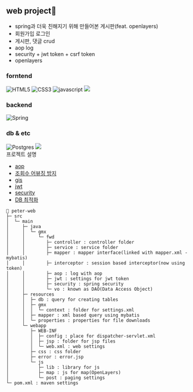 ## web project🌱
- spring과 더욱 친해지기 위해 만들어본 게시판(feat. openlayers)
- 회원가입 로그인
- 게시판, 댓글  crud
- aop log
- security + jwt token + csrf token
- openlayers

### forntend
![HTML5](https://img.shields.io/badge/html5-%23E34F26.svg?style=for-the-badge&logo=html5&logoColor=white)
![CSS3](https://img.shields.io/badge/css3-%231572B6.svg?style=for-the-badge&logo=css3&logoColor=white)
![javascript](https://img.shields.io/badge/JavaScript-F7DF1E?style=for-the-badge&logo=javascript&logoColor=black)
<img src="https://img.shields.io/badge/jquery-0769AD?style=for-the-badge&logo=jquery&logoColor=white">

### backend
![Spring](https://img.shields.io/badge/spring-%236DB33F.svg?style=for-the-badge&logo=spring&logoColor=white)

### db & etc
![Postgres](https://img.shields.io/badge/postgres-%23316192.svg?style=for-the-badge&logo=postgresql&logoColor=white)
<img src="https://img.shields.io/badge/Openlayers-1F6B75?style=for-the-badge&logo=openlayers&logoColor=white">
<br>
프로젝트 설명
- [aop](https://github.com/peteryu24/peter-web/tree/4ec63c5d1ad5d36fcc953d56e03dd78e9988cfb2/src/main/java/gmx/fwd/aop)
- [조회수 어뷰징 방지](https://dudefromkorea.tistory.com/15)
- [gis](https://github.com/peteryu24/peter-web/tree/be1ff5ef19d269f9671344d32999f1dced1e5d1c/src/main/webapp/WEB-INF/jsp/map)
- [jwt](https://github.com/peteryu24/peter-web/tree/c87e34295e7d621410b18cfa8ffcd2cd17aae438/src/main/java/gmx/fwd/jwt)
- [security](https://github.com/peteryu24/peter-web/tree/c87e34295e7d621410b18cfa8ffcd2cd17aae438/src/main/java/gmx/fwd/security)
- [DB 최적화](https://dudefromkorea.tistory.com/16)

```
🌱 peter-web 
├─ src
│  └─ main
│     ├─ java
│     │  └─ gmx
│     │     └─ fwd
│     │        ├─ controller : controller folder
│     │        ├─ service : service folder
│     │        ├─ mapper : mapper interface(linked with mapper.xml - mybatis)
│     │        ├─ interceptor : session based interceptor(now using token)
│     │        ├─ aop : log with aop
│     │        ├─ jwt : settings for jwt token
│     │        ├─ security : spring security
│     │        └─ vo : known as DAO(Data Access Object)
│     ├─ resources
│     │  ├─ db : query for creating tables
│     │  ├─ gmx
│     │  │  └─ context : folder for settings.xml
│     │  ├─ mapper : xml based query using mybatis
│     │  └─ properties : properties for file downloads
│     └─ webapp
│        ├─ WEB-INF
│        │  ├─ config : place for dispatcher-servlet.xml
│        │  ├─ jsp : folder for jsp files
│        │  └─ web.xml : web settings
│        ├─ css : css folder
│        ├─ error : error.jsp
│        └─ js
│           ├─ lib : library for js
│           ├─ map : js for map(OpenLayers)
│           └─ post : paging settings
└─ pom.xml : maven settings
```

